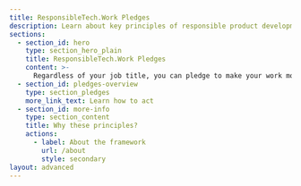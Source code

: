 ```yaml
---
title: ResponsibleTech.Work Pledges
description: Learn about key principles of responsible product development and get inspired to act and start the conversation with your team, regardless of your job title.
sections:
  - section_id: hero
    type: section_hero_plain
    title: ResponsibleTech.Work Pledges
    content: >- 
      Regardless of your job title, you can pledge to make your work more responsible. Each pledge helps you learn a bit more about responsible product development by providing discussion and action points for you and your team.
  - section_id: pledges-overview
    type: section_pledges
    more_link_text: Learn how to act
  - section_id: more-info
    type: section_content
    title: Why these principles?
    actions:
      - label: About the framework
        url: /about
        style: secondary
layout: advanced
---
```

